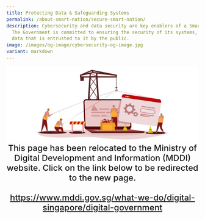```yaml
---
title: Protecting Data & Safeguarding Systems
permalink: /about-smart-nation/secure-smart-nation/
description: Cybersecurity and data security are key enablers of a Smart Nation.
  The Government is committed to ensuring the security of its systems, and the
  data that is entrusted to it by the public.
image: /images/og-image/cybersecurity-og-image.jpg
variant: markdown
---
```

<div style="width:100%;display:flex;justify-content:center;"><img src="/images/page-redirect.jpg"></div>
	
<div style="width:100%;text-align:center; font-size:22px; font-weight: 500;">This page has been relocated to the Ministry of Digital Development and Information (MDDI) website. Click on the link below to be redirected to the new page.<br><br><a href="https://www.mddi.gov.sg/what-we-do/digital-singapore/digital-government">https://www.mddi.gov.sg/what-we-do/digital-singapore/digital-government</a></div>